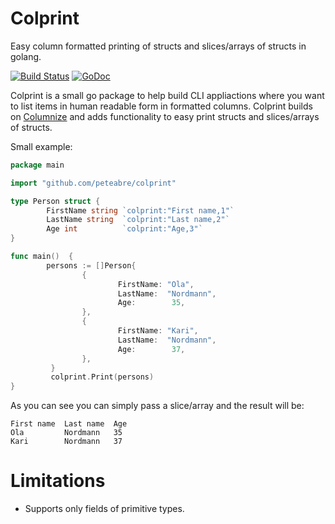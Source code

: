 Colprint
========

Easy column formatted printing of structs and slices/arrays of structs in golang.

[![Build Status](https://travis-ci.org/peteabre/colprint.svg)](https://travis-ci.org/peteabre/colprint)
[![GoDoc](https://godoc.org/github.com/peteabre/colprint?status.svg)](https://godoc.org/github.com/peteabre/colprint)

Colprint is a small go package to help build CLI appliactions where you want to list items in 
human readable form in formatted columns. Colprint builds on [Columnize](https://github.com/ryanuber/columnize) and adds functionality to easy print structs and 
slices/arrays of structs.

Small example:
```go
package main

import "github.com/peteabre/colprint"

type Person struct {
        FirstName string `colprint:"First name,1"`
        LastName string  `colprint:"Last name,2"`
        Age int          `colprint:"Age,3"`
} 

func main()  {
        persons := []Person{
                {
                        FirstName: "Ola",
                        LastName:  "Nordmann",
                        Age:        35,
                },
                {
                        FirstName: "Kari",
                        LastName:  "Nordmann",
                        Age:        37,
                },
         }
         colprint.Print(persons)
}
```

As you can see you can simply pass a slice/array and the result will be:

```
First name  Last name  Age
Ola         Nordmann   35
Kari        Nordmann   37
```

Limitations
===========
* Supports only fields of primitive types.
